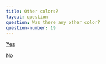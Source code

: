 ```yaml
---
title: Other colors?
layout: question
question: Was there any other color?
question-number: 19
---
```


<p><a href="question-20.html" class="btn btn-primary btn-large btn-success">Yes</a></p>   
<p><a href="question-30.html" class="btn btn-primary btn-large btn-warning">No</a></p>
